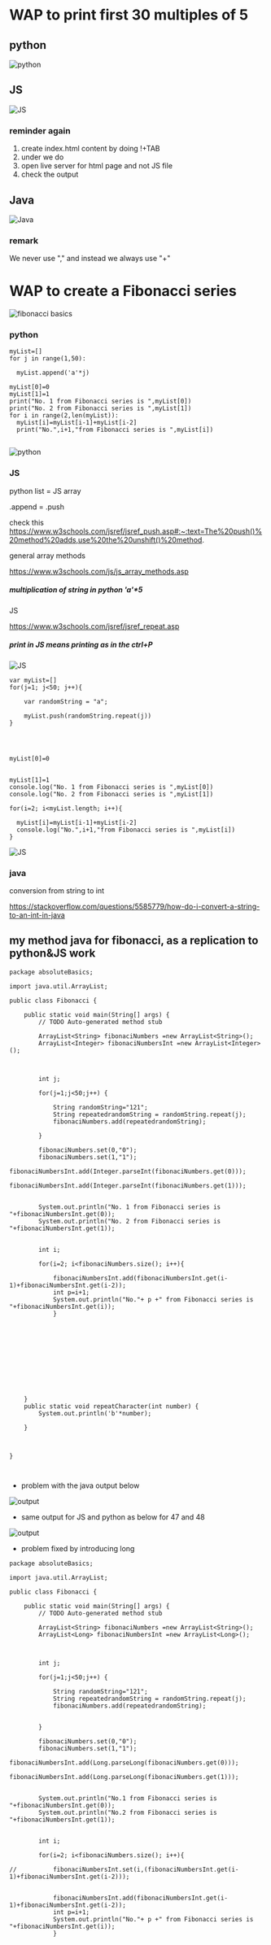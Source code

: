 # WAP to print first 30 multiples of 5

## python

![python](https://github.com/anindameister/absoluteBasics/blob/master/snaps/1.PNG)

## JS

![JS](https://github.com/anindameister/absoluteBasics/blob/master/snaps/2.PNG)

### reminder again

1. create index.html content by doing !+TAB
2. under <body> we do <script src="jsFilename.js"></script>
3. open live server for html page and not JS file
4. check the output

## Java

![Java](https://github.com/anindameister/absoluteBasics/blob/master/snaps/3.PNG)

### remark

We never use "," and instead we always use "+"

# WAP to create a Fibonacci series

![fibonacci basics](https://github.com/anindameister/absoluteBasics/blob/master/snaps/5.jpeg)

### python

```
myList=[]
for j in range(1,50):
  
  myList.append('a'*j)

myList[0]=0
myList[1]=1
print("No. 1 from Fibonacci series is ",myList[0])
print("No. 2 from Fibonacci series is ",myList[1])
for i in range(2,len(myList)):
  myList[i]=myList[i-1]+myList[i-2]
  print("No.",i+1,"from Fibonacci series is ",myList[i])
  
```
![python](https://github.com/anindameister/absoluteBasics/blob/master/snaps/4.PNG)

### JS

python list = JS array

.append = .push

check this
https://www.w3schools.com/jsref/jsref_push.asp#:~:text=The%20push()%20method%20adds,use%20the%20unshift()%20method.


general array methods

https://www.w3schools.com/js/js_array_methods.asp


##### multiplication of string in python 'a'*5

JS 

https://www.w3schools.com/jsref/jsref_repeat.asp

##### print in JS means printing as in the ctrl+P

![JS](https://github.com/anindameister/absoluteBasics/blob/master/snaps/14.PNG)

```
var myList=[]
for(j=1; j<50; j++){

    var randomString = "a";

    myList.push(randomString.repeat(j))
}
 

  

myList[0]=0


myList[1]=1
console.log("No. 1 from Fibonacci series is ",myList[0])
console.log("No. 2 from Fibonacci series is ",myList[1])

for(i=2; i<myList.length; i++){

  myList[i]=myList[i-1]+myList[i-2]
  console.log("No.",i+1,"from Fibonacci series is ",myList[i])
}
```



![JS](https://github.com/anindameister/absoluteBasics/blob/master/snaps/5.PNG)

### java

conversion from string to int

https://stackoverflow.com/questions/5585779/how-do-i-convert-a-string-to-an-int-in-java


## my method java for fibonacci, as a replication to python&JS work
```
package absoluteBasics;

import java.util.ArrayList;

public class Fibonacci {

	public static void main(String[] args) {
		// TODO Auto-generated method stub
		
		ArrayList<String> fibonaciNumbers =new ArrayList<String>();
		ArrayList<Integer> fibonaciNumbersInt =new ArrayList<Integer>();
		

		
		int j;
		
		for(j=1;j<50;j++) {
			
			String randomString="121";
			String repeatedrandomString = randomString.repeat(j);
			fibonaciNumbers.add(repeatedrandomString);
	
		}

		fibonaciNumbers.set(0,"0");
		fibonaciNumbers.set(1,"1");
		fibonaciNumbersInt.add(Integer.parseInt(fibonaciNumbers.get(0)));
		fibonaciNumbersInt.add(Integer.parseInt(fibonaciNumbers.get(1)));


		System.out.println("No. 1 from Fibonacci series is "+fibonaciNumbersInt.get(0));
		System.out.println("No. 2 from Fibonacci series is "+fibonaciNumbersInt.get(1));

		
		int i;

		for(i=2; i<fibonaciNumbers.size(); i++){

			fibonaciNumbersInt.add(fibonaciNumbersInt.get(i-1)+fibonaciNumbersInt.get(i-2));
			int p=i+1;
			System.out.println("No."+ p +" from Fibonacci series is "+fibonaciNumbersInt.get(i));
			}
		
		

		
		
			
			
		

		
		
	}
	public static void repeatCharacter(int number) {
		System.out.println('b'*number);
		
	}

	
	
}



```
- problem with the java output below

![output](https://github.com/anindameister/absoluteBasics/blob/master/snaps/15.PNG)

- same output for JS and python as below for 47 and 48

![output](https://github.com/anindameister/absoluteBasics/blob/master/snaps/16.PNG)

- problem fixed by introducing long

```
package absoluteBasics;

import java.util.ArrayList;

public class Fibonacci {

	public static void main(String[] args) {
		// TODO Auto-generated method stub
		
		ArrayList<String> fibonaciNumbers =new ArrayList<String>();
		ArrayList<Long> fibonaciNumbersInt =new ArrayList<Long>();
		

		
		int j;
		
		for(j=1;j<50;j++) {
			
			String randomString="121";
			String repeatedrandomString = randomString.repeat(j);
			fibonaciNumbers.add(repeatedrandomString);
			
	
		}

		fibonaciNumbers.set(0,"0");
		fibonaciNumbers.set(1,"1");
		fibonaciNumbersInt.add(Long.parseLong(fibonaciNumbers.get(0)));
		fibonaciNumbersInt.add(Long.parseLong(fibonaciNumbers.get(1)));


		System.out.println("No.1 from Fibonacci series is "+fibonaciNumbersInt.get(0));
		System.out.println("No.2 from Fibonacci series is "+fibonaciNumbersInt.get(1));

		
		int i;

		for(i=2; i<fibonaciNumbers.size(); i++){
		
//			fibonaciNumbersInt.set(i,(fibonaciNumbersInt.get(i-1)+fibonaciNumbersInt.get(i-2)));
			
			
			fibonaciNumbersInt.add(fibonaciNumbersInt.get(i-1)+fibonaciNumbersInt.get(i-2));
			int p=i+1;
			System.out.println("No."+ p +" from Fibonacci series is "+fibonaciNumbersInt.get(i));
			}

		

		
		
			
			
		

		
		
	}
	public static void repeatCharacter(int number) {
		System.out.println('b'*number);
		
	}

	
	
}

```

- aritree methods

- java

```
package oopsAlexLee;

public class Fibonacci {
	
	public static void main(String[]args) {
		int num1=0;
		int num2=1;

		int range=10;

		for (int i=0; i<range;i++)
		{
		      System.out.println(num1);
		      int num3= num1+num2;
		      num1= num2;
		      num2= num3;
		}
	}
}

```


# WAP to check whether the number is Armstrong number or not... Take user input for numbers



### python 

```
userInputoriginal=int(input("enter a number to check if it's armstrong or not:"))

userInput=str(userInputoriginal)

userInput=list(userInput)



lengthUserInput=len(userInput)

newList=[]
for i in range(0,len(userInput)):
  userInput[i]=int(userInput[i])
  userInput[i]=pow(userInput[i], 3)
  newList.append(userInput[i])
  

summed=sum(newList)
if userInputoriginal==summed:
  print("congrats, you have chosen a armstrong number")
else:
  print("not a armstrong number")
  
```

![scribbling](https://github.com/anindameister/absoluteBasics/blob/master/snaps/7.jpeg)

- java

```
package absoluteBasics;
import java.util.*;  
public class ArmstrongNumber {

	public static void main(String[] args) {
	
		Scanner userInputoriginal= new Scanner(System.in);    
		System.out.print("enter a number to check if it's armstrong or not:");  
		int userInput= userInputoriginal.nextInt();  
		userInputoriginal.close();
		String userInput2string = Integer.toString(userInput); 
		ArrayList<String> userInput2string2list =new ArrayList<String>();
//		https://www.tutorialspoint.com/java/java_string_split.htm
	      for (String retval: userInput2string.split("")) {
	  		
	    	 int retvalInted=Integer.parseInt(retval); 
	    	 int cubeddRetvalInted=retvalInted*retvalInted*retvalInted;
	    	 String stringedCubeddRetvalInted=Integer.toString(cubeddRetvalInted);
	    	 

			userInput2string2list.add(stringedCubeddRetvalInted);
//	          System.out.println(userInput2string2list);
	       }
		

		int lengthUserInput=userInput2string2list.size();
		
		ArrayList<Integer> userInput2string2listInteger =new ArrayList<Integer>();
		int i;
		for (i=0;i<lengthUserInput;i++) {
			userInput2string2listInteger.add(Integer.parseInt(userInput2string2list.get(i)));
	
//			System.out.println(userInput2string2listInteger);
		
			}
//		https://stackoverflow.com/questions/16242733/sum-all-the-elements-java-arraylist	
		int sum = 0;
		for(int j = 0; j < userInput2string2listInteger.size(); j++) {
		    sum += userInput2string2listInteger.get(j);
		}
		if (userInput==sum) {
//			System.out.println(userInput);
//			System.out.println(sum);
			System.out.println("congrats, you have chosen an armstrong number");
			
		}else {
//			System.out.println(userInput);
//			System.out.println(sum);
			System.out.println("armstrong number have not been chosen by you");
			
		}
	

		
	

	}

}

```
- website: 

![power](https://github.com/anindameister/absoluteBasics/blob/master/snaps/17.PNG)

# WAP to check whether a number is a palindrome or not.. Take number as user input

### python 

```
userInputoriginal=int(input("enter a number to check if it's palindrome or not:"))


userInput=str(userInputoriginal)
userInput=list(userInput)

userInput2breversed=userInput[:]

userInput2breversed.reverse()

myList=[]
for i in range(0, len(userInput2breversed)): 
    userInput2breversed[i] = int(userInput2breversed[i]) 
    myList.append(userInput2breversed[i])

# print(myList)

def convert(list): 
      
    # Converting integer list to string list 
    s = [str(i) for i in list] 
      
    # Join list items using join() 
    res = int("".join(s)) 
      
    return(res) 
  
reversedUserInput=convert(myList)
# print(reversedUserInput) 

if reversedUserInput==userInputoriginal:
  print("user inputted palindrome")
else:
  print("user's input is not palindrome")
 
```

- java Palindrome for number

```
package absoluteBasics;

import java.util.ArrayList;
import java.util.Arrays;
import java.util.Scanner;

public class PalindromeInteger {
	public static void main(String[] args) {
		Scanner userInputoriginal= new Scanner(System.in);    
		System.out.print("enter a number to check if it's palindrome or not:");  
		int userInput= userInputoriginal.nextInt();  
		userInputoriginal.close();
//		https://www.programiz.com/java-programming/examples/digits-count
		int count = 0;
		int userInput2=userInput;
		while(userInput2 != 0)
        {
          
			userInput2 /= 10;
            ++count;
        }
//		System.out.println(count);
//		System.out.println("_________");

		
		String userInput2string = Integer.toString(userInput); 
		 

		
		
	
		ArrayList<String> userInput2string2list =new ArrayList<String>();
		ArrayList<String> userInput2string2list2 =new ArrayList<String>();
		for (String retval: userInput2string.split("")) {

			int retvalInted=Integer.parseInt(retval); 
			String stringedRetvalInted=Integer.toString(retvalInted);
			userInput2string2list.add(stringedRetvalInted);
			
		}
		for (int j=userInput2string2list.size()-1;j>=0;j--) {
			userInput2string2list2.add(userInput2string2list.get(j));
		
			
		}
		
		//https://www.tutorialspoint.com/How-to-create-a-string-from-a-Java-ArrayList#:~:text=To%20convert%20the%20contents%20of,using%20the%20toString()%20method.

		
		StringBuffer sb = new StringBuffer();
		
	      for (String s : userInput2string2list2) {
	          sb.append(s);
	       }
	      String str = sb.toString();
	      int IntedStr=Integer.parseInt(str); 
	      
//	      System.out.println(IntedStr);
	      
	      if (userInput==IntedStr){
	    	  System.out.println("input palindrome");
	    	  
	      }else {
	    	  System.out.println("input NOT palindrome");
	      }
		
			
			 
	}}
```
![BasicLoopThe otherway](https://github.com/anindameister/absoluteBasics/blob/master/snaps/18.PNG)	
	

#### geels4geeks4ever
1
![geels4geeks4ever](https://github.com/anindameister/absoluteBasics/blob/master/snaps/7.PNG)
2
![geels4geeks4ever](https://github.com/anindameister/absoluteBasics/blob/master/snaps/8.PNG)
3
![geels4geeks4ever](https://github.com/anindameister/absoluteBasics/blob/master/snaps/9.PNG)
4
![geels4geeks4ever](https://github.com/anindameister/absoluteBasics/blob/master/snaps/10.PNG)

# palindrome for strings

### python 

```
userInputoriginal=input("enter a string to check if it's palindrome or not:")


# userInput=str(userInputoriginal)
userInput=list(userInputoriginal)

userInput2breversed=userInput[:]

userInput2breversed.reverse()



def convert(list): 
      

      
    # Join list items using join() 
    res = ("".join(list)) 
      
    return(res) 
  
reversedUserInput=convert(userInput2breversed)


if reversedUserInput==userInputoriginal:
  print("user inputted palindrome")
else:
  print("user's input is not palindrome")
```


![output](https://github.com/anindameister/absoluteBasics/blob/master/snaps/11.PNG)

- java palindrome for strings


```
package absoluteBasics;

import java.util.ArrayList;

import java.util.Scanner;

public class PalindromeString {
	public static void main(String[] args) {
		Scanner userInputoriginal= new Scanner(System.in);    
		System.out.print("enter a word to check if it's palindrome or not:");  
		String userInput= userInputoriginal.nextLine();  
		userInputoriginal.close();

		
		
		
		
	
		ArrayList<String> userInput2string2list =new ArrayList<String>();
		ArrayList<String> userInput2string2list2 =new ArrayList<String>();
		for (String retval: userInput.split("")) {

			
			
			userInput2string2list.add(retval);
			
		}
		for (int j=userInput2string2list.size()-1;j>=0;j--) {
			userInput2string2list2.add(userInput2string2list.get(j));
		
			
		}
		
		//https://www.tutorialspoint.com/How-to-create-a-string-from-a-Java-ArrayList#:~:text=To%20convert%20the%20contents%20of,using%20the%20toString()%20method.

		
		StringBuffer sb = new StringBuffer();
		
	      for (String s : userInput2string2list2) {
	          sb.append(s);
	       }
	      String str = sb.toString();
	      
	      
	      System.out.println(str);
	      System.out.println(userInput);
	      
	      //https://www.geeksforgeeks.org/compare-two-strings-in-java/
	      
	      if (userInput.contentEquals(str)==true){
	    	  System.out.println("input palindrome");
	    	  
	      }else {
	    	  System.out.println("input NOT palindrome");
	      }
	}

}

```

- 14 mins of java basics
https://youtu.be/RRubcjpTkks

- 9th min summarisation
https://youtu.be/CWYv7xlKydw
oops

- classes are blue prints of objects
- objects represents real world objects in the computer using variables and methods
- methods can have the same name using polymorphism
- you can bring methods and variables from other classes by inheriting those methods using extends keyword
- you can also take a list of methods and variables and implement those methods using the implements keyword
- you can also have access to private variables by making methods to change them and get them called setters and getters and that's called encapsulation